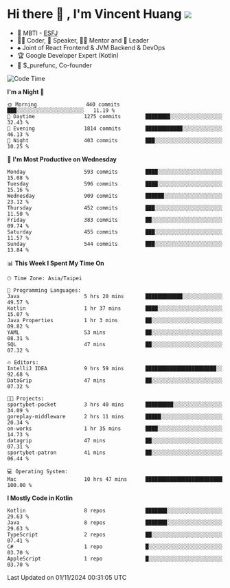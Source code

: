 # Hi there 👋 , I'm Vincent Huang ![](https://komarev.com/ghpvc/?username=Jian-Min-Huang)
- 👀 MBTI - [ESFJ](https://www.16personalities.com/esfj-personality)
- 👨‍💻 Coder, 🎤 Speaker, 👨‍🏫 Mentor and 🚀 Leader
- ♠️ Joint of React Frontend & JVM Backend & DevOps
- 🏆 Google Developer Expert (Kotlin)
- 💼 $_purefunc, Co-founder

<!--START_SECTION:waka-->
![Code Time](http://img.shields.io/badge/Code%20Time-4%2C690%20hrs%2010%20mins-blue)

**I'm a Night 🦉** 

```text
🌞 Morning                440 commits         ███░░░░░░░░░░░░░░░░░░░░░░   11.19 % 
🌆 Daytime                1275 commits        ████████░░░░░░░░░░░░░░░░░   32.43 % 
🌃 Evening                1814 commits        ████████████░░░░░░░░░░░░░   46.13 % 
🌙 Night                  403 commits         ███░░░░░░░░░░░░░░░░░░░░░░   10.25 % 
```
📅 **I'm Most Productive on Wednesday** 

```text
Monday                   593 commits         ████░░░░░░░░░░░░░░░░░░░░░   15.08 % 
Tuesday                  596 commits         ████░░░░░░░░░░░░░░░░░░░░░   15.16 % 
Wednesday                909 commits         ██████░░░░░░░░░░░░░░░░░░░   23.12 % 
Thursday                 452 commits         ███░░░░░░░░░░░░░░░░░░░░░░   11.50 % 
Friday                   383 commits         ██░░░░░░░░░░░░░░░░░░░░░░░   09.74 % 
Saturday                 455 commits         ███░░░░░░░░░░░░░░░░░░░░░░   11.57 % 
Sunday                   544 commits         ███░░░░░░░░░░░░░░░░░░░░░░   13.84 % 
```


📊 **This Week I Spent My Time On** 

```text
🕑︎ Time Zone: Asia/Taipei

💬 Programming Languages: 
Java                     5 hrs 20 mins       ████████████░░░░░░░░░░░░░   49.57 % 
Kotlin                   1 hr 37 mins        ████░░░░░░░░░░░░░░░░░░░░░   15.07 % 
Java Properties          1 hr 3 mins         ██░░░░░░░░░░░░░░░░░░░░░░░   09.82 % 
YAML                     53 mins             ██░░░░░░░░░░░░░░░░░░░░░░░   08.31 % 
SQL                      47 mins             ██░░░░░░░░░░░░░░░░░░░░░░░   07.32 % 

🔥 Editors: 
IntelliJ IDEA            9 hrs 59 mins       ███████████████████████░░   92.68 % 
DataGrip                 47 mins             ██░░░░░░░░░░░░░░░░░░░░░░░   07.32 % 

🐱‍💻 Projects: 
sportybet-pocket         3 hrs 40 mins       █████████░░░░░░░░░░░░░░░░   34.09 % 
goreplay-middleware      2 hrs 11 mins       █████░░░░░░░░░░░░░░░░░░░░   20.34 % 
on-works                 1 hr 35 mins        ████░░░░░░░░░░░░░░░░░░░░░   14.73 % 
datagrip                 47 mins             ██░░░░░░░░░░░░░░░░░░░░░░░   07.31 % 
sportybet-patron         41 mins             ██░░░░░░░░░░░░░░░░░░░░░░░   06.44 % 

💻 Operating System: 
Mac                      10 hrs 47 mins      █████████████████████████   100.00 % 
```

**I Mostly Code in Kotlin** 

```text
Kotlin                   8 repos             ███████░░░░░░░░░░░░░░░░░░   29.63 % 
Java                     8 repos             ███████░░░░░░░░░░░░░░░░░░   29.63 % 
TypeScript               2 repos             ██░░░░░░░░░░░░░░░░░░░░░░░   07.41 % 
C#                       1 repo              █░░░░░░░░░░░░░░░░░░░░░░░░   03.70 % 
AppleScript              1 repo              █░░░░░░░░░░░░░░░░░░░░░░░░   03.70 % 
```




 Last Updated on 01/11/2024 00:31:05 UTC
<!--END_SECTION:waka-->
